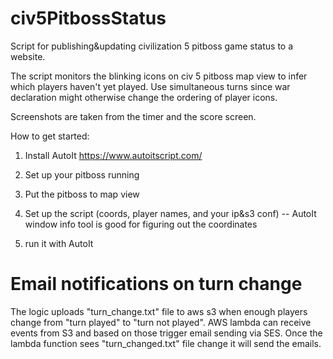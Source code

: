 # civ5PitbossStatus
Script for publishing&amp;updating civilization 5 pitboss game status to a website.

The script monitors the blinking icons on civ 5 pitboss map view to infer which players haven't yet played. Use simultaneous turns since war declaration might otherwise change the ordering of player icons.

Screenshots are taken from the timer and the score screen.

How to get started:
1. Install AutoIt https://www.autoitscript.com/

2. Set up your pitboss running

3. Put the pitboss to map view

4. Set up the script (coords, player names, and your ip&s3 conf) -- AutoIt window info tool is good for figuring out the coordinates

5. run it with AutoIt

# Email notifications on turn change
The logic uploads "turn_change.txt" file to aws s3 when enough players change from "turn played" to "turn not played". AWS lambda can receive events from S3 and based on those trigger email sending via SES. Once the lambda function sees "turn_changed.txt" file change it will send the emails.
